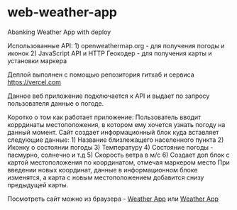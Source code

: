 # web-weather-app
Abanking Weather App with deploy

Использованные API:
                  1) openweathermap.org - для получения погоды и иконок
                  2) JavaScript API и HTTP Геокодер - для получения карты и установки маркера

Деплой выполнен с помощью репозитория гитхаб и сервиса https://vercel.com

Данное веб приложение подключается к API и выдает по запросу пользователя данные о погоде.

Коротко о том как работает приложение:
Пользователь вводит коррдинаты местоположения, в котором ему хочется узнать погоду на данный момент.
Сайт создает информационный блок куда вставляет следующие данные:
                  1) Название близлежащего населенного пункта
                  2) Иконку о состоянии погоды
                  3) Температуру
                  4) Состояние погоды - пасмурно, солнечно и т.д
                  5) Скорость ветра в м/c
                  6) Создает доп блок с картой местоположения по координатом, отмечая маркером место
При введении новых координат, данные в информационном блоке изменятся, а карта с новым местоположением добавится снизу предыдущей карты.

Посмотреть сайт можно из браузера - [Weather App](https-github-com-graddery-web-weather-app-6yhv.vercel.app) или [Weather App](https://https-github-com-graddery-web-wea-git-d0602c-gradderys-projects.vercel.app)
                  
